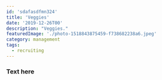 ```yaml
---
id: 'sdafasdfmn324'
title: 'Veggies'
date: '2019-12-26T00'
description: "Veggies."
featuredImage: './photo-1518843875459-f738682238a6.jpeg'
category: management
tags:
  - recruiting
---
```


### Text here